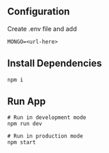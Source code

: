 ## Configuration

Create .env file and add

```
MONGO=<url-here>
```

## Install Dependencies

```
npm i
```

## Run App

```
# Run in development mode
npm run dev

# Run in production mode
npm start
```

